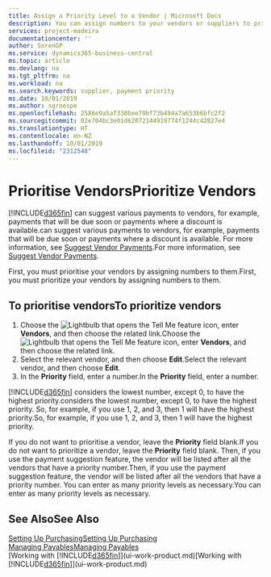 ```yaml
---
title: Assign a Priority Level to a Vendor | Microsoft Docs
description: You can assign numbers to your vendors or suppliers to prioritise them and facilitate payment suggestions in Business Central.
services: project-madeira
documentationcenter: ''
author: SorenGP
ms.service: dynamics365-business-central
ms.topic: article
ms.devlang: na
ms.tgt_pltfrm: na
ms.workload: na
ms.search.keywords: supplier, payment priority
ms.date: 10/01/2019
ms.author: sgroespe
ms.openlocfilehash: 2586e9a5af338bee79bf73b494a7a653b6bfc2f2
ms.sourcegitcommit: 02e704bc3e01d62072144919774f1244c42827e4
ms.translationtype: HT
ms.contentlocale: en-NZ
ms.lasthandoff: 10/01/2019
ms.locfileid: "2312548"
---
```

# <a name="prioritize-vendors"></a><span data-ttu-id="33d6c-103">Prioritise Vendors</span><span class="sxs-lookup"><span data-stu-id="33d6c-103">Prioritize Vendors</span></span>
[!INCLUDE[d365fin](includes/d365fin_md.md)] <span data-ttu-id="33d6c-104">can suggest various payments to vendors, for example, payments that will be due soon or payments where a discount is available.</span><span class="sxs-lookup"><span data-stu-id="33d6c-104">can suggest various payments to vendors, for example, payments that will be due soon or payments where a discount is available.</span></span> <span data-ttu-id="33d6c-105">For more information, see [Suggest Vendor Payments](payables-how-suggest-vendor-payments.md).</span><span class="sxs-lookup"><span data-stu-id="33d6c-105">For more information, see [Suggest Vendor Payments](payables-how-suggest-vendor-payments.md).</span></span>

<span data-ttu-id="33d6c-106">First, you must prioritise your vendors by assigning numbers to them.</span><span class="sxs-lookup"><span data-stu-id="33d6c-106">First, you must prioritize your vendors by assigning numbers to them.</span></span>

## <a name="to-prioritize-vendors"></a><span data-ttu-id="33d6c-107">To prioritise vendors</span><span class="sxs-lookup"><span data-stu-id="33d6c-107">To prioritize vendors</span></span>
1. <span data-ttu-id="33d6c-108">Choose the ![Lightbulb that opens the Tell Me feature](media/ui-search/search_small.png "Tell me what you want to do") icon, enter **Vendors**, and then choose the related link.</span><span class="sxs-lookup"><span data-stu-id="33d6c-108">Choose the ![Lightbulb that opens the Tell Me feature](media/ui-search/search_small.png "Tell me what you want to do") icon, enter **Vendors**, and then choose the related link.</span></span>
2. <span data-ttu-id="33d6c-109">Select the relevant vendor, and then choose **Edit**.</span><span class="sxs-lookup"><span data-stu-id="33d6c-109">Select the relevant vendor, and then choose **Edit**.</span></span>
3. <span data-ttu-id="33d6c-110">In the **Priority** field, enter a number.</span><span class="sxs-lookup"><span data-stu-id="33d6c-110">In the **Priority** field, enter a number.</span></span>

[!INCLUDE[d365fin](includes/d365fin_md.md)] <span data-ttu-id="33d6c-111">considers the lowest number, except 0, to have the highest priority.</span><span class="sxs-lookup"><span data-stu-id="33d6c-111">considers the lowest number, except 0, to have the highest priority.</span></span> <span data-ttu-id="33d6c-112">So, for example, if you use 1, 2, and 3, then 1 will have the highest priority.</span><span class="sxs-lookup"><span data-stu-id="33d6c-112">So, for example, if you use 1, 2, and 3, then 1 will have the highest priority.</span></span>

<span data-ttu-id="33d6c-113">If you do not want to prioritise a vendor, leave the **Priority** field blank.</span><span class="sxs-lookup"><span data-stu-id="33d6c-113">If you do not want to prioritize a vendor, leave the **Priority** field blank.</span></span> <span data-ttu-id="33d6c-114">Then, if you use the payment suggestion feature, the vendor will be listed after all the vendors that have a priority number.</span><span class="sxs-lookup"><span data-stu-id="33d6c-114">Then, if you use the payment suggestion feature, the vendor will be listed after all the vendors that have a priority number.</span></span> <span data-ttu-id="33d6c-115">You can enter as many priority levels as necessary.</span><span class="sxs-lookup"><span data-stu-id="33d6c-115">You can enter as many priority levels as necessary.</span></span>

## <a name="see-also"></a><span data-ttu-id="33d6c-116">See Also</span><span class="sxs-lookup"><span data-stu-id="33d6c-116">See Also</span></span>
[<span data-ttu-id="33d6c-117">Setting Up Purchasing</span><span class="sxs-lookup"><span data-stu-id="33d6c-117">Setting Up Purchasing</span></span>](purchasing-setup-purchasing.md)  
[<span data-ttu-id="33d6c-118">Managing Payables</span><span class="sxs-lookup"><span data-stu-id="33d6c-118">Managing Payables</span></span>](payables-manage-payables.md)  
<span data-ttu-id="33d6c-119">[Working with [!INCLUDE[d365fin](includes/d365fin_md.md)]](ui-work-product.md)</span><span class="sxs-lookup"><span data-stu-id="33d6c-119">[Working with [!INCLUDE[d365fin](includes/d365fin_md.md)]](ui-work-product.md)</span></span>
